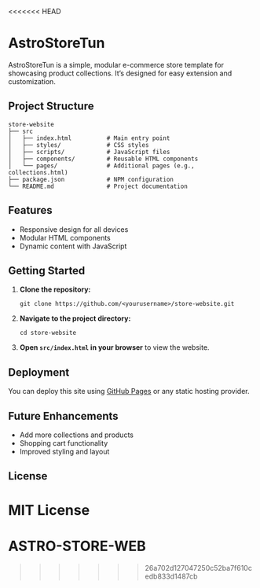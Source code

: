 <<<<<<< HEAD
# AstroStoreTun

AstroStoreTun is a simple, modular e-commerce store template for showcasing product collections. It’s designed for easy extension and customization.

## Project Structure

```
store-website
├── src
│   ├── index.html          # Main entry point
│   ├── styles/             # CSS styles
│   ├── scripts/            # JavaScript files
│   ├── components/         # Reusable HTML components
│   └── pages/              # Additional pages (e.g., collections.html)
├── package.json            # NPM configuration
└── README.md               # Project documentation
```

## Features

- Responsive design for all devices
- Modular HTML components
- Dynamic content with JavaScript

## Getting Started

1. **Clone the repository:**
   ```
   git clone https://github.com/<yourusername>/store-website.git
   ```
2. **Navigate to the project directory:**
   ```
   cd store-website
   ```
3. **Open `src/index.html` in your browser** to view the website.

## Deployment

You can deploy this site using [GitHub Pages](https://pages.github.com/) or any static hosting provider.

## Future Enhancements

- Add more collections and products
- Shopping cart functionality
- Improved styling and layout

## License

MIT License
=======
# ASTRO-STORE-WEB
>>>>>>> 26a702d127047250c52ba7f610cedb833d1487cb
